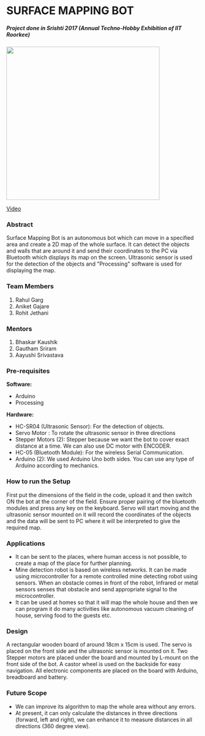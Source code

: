 # SURFACE MAPPING BOT
##### Project done in Srishti 2017 (Annual Techno-Hobby Exhibition of IIT Roorkee)

<img src="IMG_20170319_233958.jpg" height=400 width=400/>

[Video](https://www.youtube.com/watch?v=Ga33bChK2Y0)

### Abstract
Surface Mapping Bot is an autonomous bot which can move in a specified area and create a 2D map of the whole surface. It can detect the objects and walls that are around it and send their coordinates to the PC via Bluetooth which displays its map on the screen. Ultrasonic sensor is used for the detection of the objects and "Processing" software is used for displaying the map.

### Team Members
1. Rahul Garg
2. Aniket Gajare
3. Rohit Jethani

### Mentors
1. Bhaskar Kaushik
2. Gautham Sriram
3. Aayushi Srivastava

### Pre-requisites

**Software:** 
 * Arduino
 * Processing
 
**Hardware:** 
*	HC-SR04 (Ultrasonic Sensor): For the detection of objects.
*	Servo Motor : To rotate the ultrasonic sensor in three directions
*	Stepper Motors (2): Stepper because we want the bot to cover exact distance at a time. We can also use DC motor with ENCODER.
*	HC-05 (Bluetooth Module): For the wireless Serial Communication.
*	Arduino (2): We used Arduino Uno both sides. You can use any type of Arduino according to mechanics.

 
### How to run the Setup
First put the dimensions of the field in the code, upload it and then switch ON the bot at the corner of the field. Ensure proper pairing of the bluetooth modules and press any key on the keyboard. Servo will start moving and the ultrasonic sensor mounted on it will record the coordinates of the objects and the data will be sent to PC where it will be interpreted to give the required map.

### Applications
*	It can be sent to the places, where human access is not possible, to create a map of the place for further planning.
*	Mine detection robot is based on wireless networks. It can be made using microcontroller for a remote controlled mine detecting robot   using sensors. When an obstacle comes in front of the robot, Infrared or metal sensors senses that obstacle and send appropriate         signal to the microcontroller.
*	It can be used at homes so that it will map the whole house and then we can program it do many activities like autonomous vacuum         cleaning of house, serving food to the guests etc.


### Design
A rectangular wooden board of around 18cm x 15cm is used. The servo is placed on the front side and the ultrasonic sensor is mounted on it. Two Stepper motors are placed under the board and mounted by L-mount on the front side of the bot. A castor wheel is used on the backside for easy navigation. All electronic components are placed on the board with Arduino, breadboard and battery.

### Future Scope
*	We can improve its algorithm to map the whole area without any errors.
*	At present, it can only calculate the distances in three directions (forward, left and right), we can enhance it to measure distances in all directions (360 degree view).
